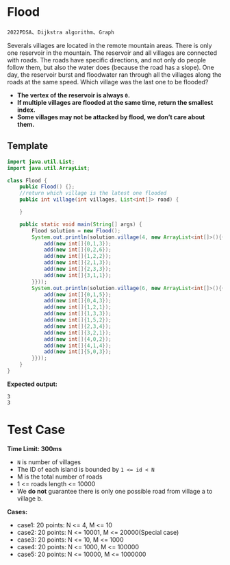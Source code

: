 # Flood
`2022PDSA`、`Dijkstra algorithm`、`Graph`

Severals villages are located in the remote mountain areas. There is only one reservoir in the mountain. The reservoir and all villages are connected with roads. The roads have specific directions, and not only do people follow them, but also the water does (because the road has a slope). One day, the reservoir burst and floodwater ran through all the villages along the roads at the same speed. Which village was the last one to be flooded?

* **The vertex of the reservoir is always `0`.**
* **If multiple villages are flooded at the same time, return the smallest index.**
* **Some villages may not be attacked by flood, we don’t care about them.**

## Template
```java
import java.util.List;
import java.util.ArrayList;

class Flood {
    public Flood() {};
    //return which village is the latest one flooded
    public int village(int villages, List<int[]> road) {

    }

    public static void main(String[] args) {
        Flood solution = new Flood();
        System.out.println(solution.village(4, new ArrayList<int[]>(){{
            add(new int[]{0,1,3});
            add(new int[]{0,2,6});
            add(new int[]{1,2,2});
            add(new int[]{2,1,3});
            add(new int[]{2,3,3});
            add(new int[]{3,1,1});
        }}));
        System.out.println(solution.village(6, new ArrayList<int[]>(){{
            add(new int[]{0,1,5});
            add(new int[]{0,4,3});
            add(new int[]{1,2,1});
            add(new int[]{1,3,3});
            add(new int[]{1,5,2});
            add(new int[]{2,3,4});
            add(new int[]{3,2,1});
            add(new int[]{4,0,2});
            add(new int[]{4,1,4});
            add(new int[]{5,0,3});
        }}));
    }
}
```
**Expected output:**
```
3
3
```

# Test Case

**Time Limit: 300ms**

* `N` is number of villages
* The ID of each island is bounded by `1 <= id < N`
* M is the total number of roads
* 1 <= roads length <= 10000
* We **do not** guarantee there is only one possible road from village a to village b.

**Cases:**

* case1: 20 points: N <= 4, M <= 10
* case2: 20 points: N <= 10001, M <= 20000(Special case)
* case3: 20 points: N <= 10, M <= 1000
* case4: 20 points: N <= 1000, M <= 100000
* case5: 20 points: N <= 10000, M <= 1000000